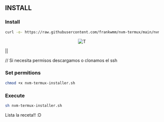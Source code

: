 ## INSTALL

### Install

```sh
curl -o- https://raw.githubusercontent.com/frankwmm/nvm-termux/main/nvm-termux-installer.sh | bash
```
<p align="center">
  <img src="https://ih1.redbubble.net/image.3762848421.6207/raf,360x360,075,t,fafafa:ca443f4786.jpg" alt="T">
</p>

|| 

// Si necesita permisos descargamos o clonamos el ssh 

### Set permitions
```sh
chmod +x nvm-termux-installer.sh
```

### Execute

```sh
sh nvm-termux-installer.sh
```

Lista la receta!! :D


